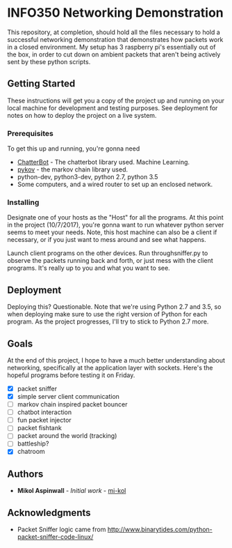# INFO350 Networking Demonstration

This repository, at completion, should hold all the files necessary to hold a successful networking demonstration that demonstrates how packets work in a closed environment. My setup has 3 raspberry pi's essentially out of the box, in order to cut down on ambient packets that aren't being actively sent by these python scripts. 

## Getting Started

These instructions will get you a copy of the project up and running on your local machine for development and testing purposes. See deployment for notes on how to deploy the project on a live system.

### Prerequisites

To get this up and running, you're gonna need
* [ChatterBot](https://github.com/gunthercox/ChatterBot) - The chatterbot library used. Machine Learning.
* [pykov](https://github.com/riccardoscalco/Pykov) - the markov chain library used.
* python-dev, python3-dev, python 2.7, python 3.5
* Some computers, and a wired router to set up an enclosed network.

### Installing

Designate one of your hosts as the "Host" for all the programs. At this point in the project (10/7/2017), you're gonna want to run whatever python server seems to meet your needs. Note, this host machine can also be a client if necessary, or if you just want to mess around and see what happens.

Launch client programs on the other devices. Run throughsniffer.py to observe the packets running back and forth, or just mess with the client programs. It's really up to you and what you want to see.

## Deployment

Deploying this? Questionable. Note that we're using Python 2.7 and 3.5, so when deploying make sure to use the right version of Python for each program. As the project progresses, I'll try to stick to Python 2.7 more.

## Goals 

At the end of this project, I hope to have a much better understanding about networking, specifically at the application layer with sockets. Here's the hopeful programs before testing it on Friday.

- [x] packet sniffer
- [x] simple server client communication
- [ ] markov chain inspired packet bouncer
- [ ] chatbot interaction
- [ ] fun packet injector
- [ ] packet fishtank
- [ ] packet around the world (tracking)
- [ ] battleship?
- [x] chatroom 

## Authors

* **Mikol Aspinwall** - *Initial work* - [mi-kol](https://github.com/mi-kol)

## Acknowledgments

* Packet Sniffer logic came from http://www.binarytides.com/python-packet-sniffer-code-linux/

